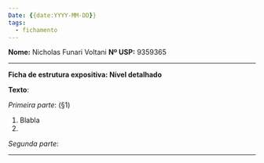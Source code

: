 ```yaml
---
Date: {{date:YYYY-MM-DD}}
tags: 
  - fichamento
---
```

**Nome:** Nicholas Funari Voltani
**Nº USP:** 9359365

---
**Ficha de estrutura expositiva: Nível detalhado**

**Texto**: 

*Primeira parte*: (§1)
1. Blabla
2. 

*Segunda parte*: 

---